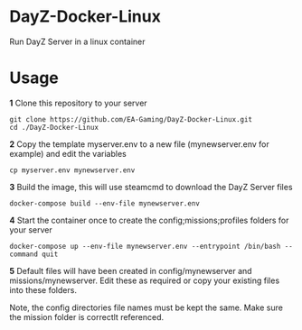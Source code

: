 # DayZ-Docker-Linux
Run DayZ Server in a linux container

# Usage

**1**
Clone this repository to your server
```
git clone https://github.com/EA-Gaming/DayZ-Docker-Linux.git
cd ./DayZ-Docker-Linux
```

**2**
Copy the template myserver.env to a new file (mynewserver.env for example) and edit the variables
```
cp myserver.env mynewserver.env
```

**3**
Build the image, this will use steamcmd to download the DayZ Server files
```
docker-compose build --env-file mynewserver.env
```

**4**
Start the container once to create the config;missions;profiles folders for your server
```
docker-compose up --env-file mynewserver.env --entrypoint /bin/bash --command quit
```

**5**
Default files will have been created in config/mynewserver and missions/mynewserver.
Edit these as required or copy your existing files into these folders.

Note, the config directories file names must be kept the same. Make sure the mission folder is correctlt referenced.